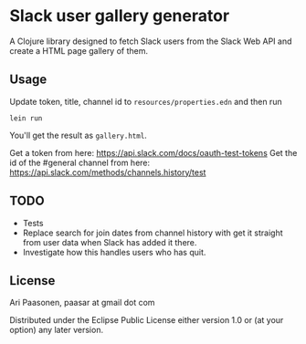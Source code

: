 # Slack user gallery generator

A Clojure library designed to fetch Slack users from the Slack Web API and create a HTML page gallery of them.

## Usage

Update token, title, channel id to `resources/properties.edn` and then run

```
lein run
```

You'll get the result as `gallery.html`.


Get a token from here: https://api.slack.com/docs/oauth-test-tokens
Get the id of the #general channel from here: https://api.slack.com/methods/channels.history/test

## TODO

  * Tests
  * Replace search for join dates from channel history with get it straight from user data when Slack has added it there.
  * Investigate how this handles users who has quit.

## License

Ari Paasonen, paasar at gmail dot com

Distributed under the Eclipse Public License either version 1.0 or (at
your option) any later version.

